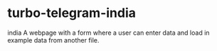 # turbo-telegram-india
india
A webpage with a form where a user can enter data and load in example data from another file. 
